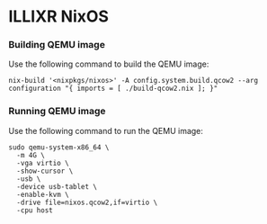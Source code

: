 # ILLIXR NixOS

### Building QEMU image
Use the following command to build the QEMU image:
```
nix-build '<nixpkgs/nixos>' -A config.system.build.qcow2 --arg configuration "{ imports = [ ./build-qcow2.nix ]; }"
```

### Running QEMU image
Use the following command to run the QEMU image:
```
sudo qemu-system-x86_64 \
  -m 4G \     
  -vga virtio \
  -show-cursor \
  -usb \
  -device usb-tablet \
  -enable-kvm \
  -drive file=nixos.qcow2,if=virtio \
  -cpu host
```
